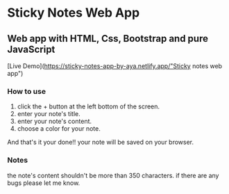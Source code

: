# Sticky Notes Web App

## Web app with HTML, Css, Bootstrap and pure JavaScript 
[Live Demo](https://sticky-notes-app-by-aya.netlify.app/"Sticky notes web app")
### How to use

1. click the + button at the left bottom of the screen.
2. enter your note's title.
3. enter your note's content.
4. choose a color for your note.
 
 And that's it your done!!
 your note will be saved on your browser.


### Notes
the note's content shouldn't be more than 350 characters.
if there are any bugs please let me know.
